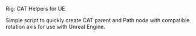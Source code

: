 Rig: CAT Helpers for UE

Simple script to quickly create CAT parent and Path node with compatible rotation axis for use with Unreal Engine.

